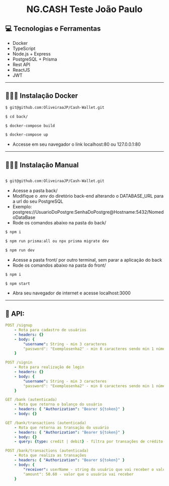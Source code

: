 <p align="center">
  <h1 align="center">
    NG.CASH Teste João Paulo
  </h1>
</p>

## 💻 Tecnologias e Ferramentas

- Docker
- TypeScript
- Node.js + Express
- PostgreSQL + Prisma
- Rest API
- ReactJS
- JWT

---

## 👨🏻‍💻 Instalação Docker

```bash
$ git@github.com:OliveiraaJP/Cash-Wallet.git

$ cd back/

$ docker-compose build

$ docker-compose up
```

 - Accesse em seu navegador o link localhost:80 ou 127.0.0.1:80

---
 
 ## 💁🏻‍♂️ Instalação Manual

```bash

$ git@github.com:OliveiraaJP/Cash-Wallet.git

```
  - Acesse a pasta back/
  - Modifique o .env do diretório back-end alterando o DATABASE_URL para a url do seu PostgreSQL
  - Exemplo: postgres://UsuarioDoPostgre:SenhaDoPostgre@Hostname:5432/NomedoDataBase
  - Rode os comandos abaixo na pasta do back/

 ```bash
$ npm i

$ npm run prisma:all ou npx prisma migrate dev

$ npm run dev

```
 - Acesse a pasta front/ por outro terminal, sem parar a aplicação do back
 - Rode os comandos abaixo na pasta do front/
 
  ```bash
$ npm i

$ npm start
```
 
  - Abra seu navegador de internet e acesse localhost:3000

---

## 🚀 API:

```yml
POST /signup
    - Rota para cadastro de usuários
    - headers: {}
    - body: {
        "username": String - min 3 caracteres
        "password": "Exemplosenha2" - min 8 caracteres sendo min 1 número, 1 letra maiúscula e 1 letra minúscula
    }
```

```yml
POST /signin
    - Rota para realização de login
    - headers: {}
    - body: {
        "username": String - min 3 caracteres
        "password": "Exemplosenha2" - min 8 caracteres sendo min 1 número, 1 letra maiúscula e 1 letra minúscula
    }
```

```yml
GET /bank (autenticada)
    - Rota que retorna o balanço do usuário
    - headers: { "Authorization": "Bearer ${token}" }
    - body: {}
```

```yml
GET /bank/transactions (autenticada)
    - Rota que retorna as transação do usuário
    - headers: { "Authorization": "Bearer ${token}" }
    - body: {}
    - query: {type: credit | debit} - filtra por transações de crédito ou débito
```

```yml
POST /bank/transactions (autenticada)
    - Rota que realiza as transações
    - headers: { "Authorization": "Bearer ${token}" }
    - body: {
        "receiver": userName - string do usuário que vai receber o valor
        "amount": 50.60 - valor que o usuário vai receber 
    }
```
